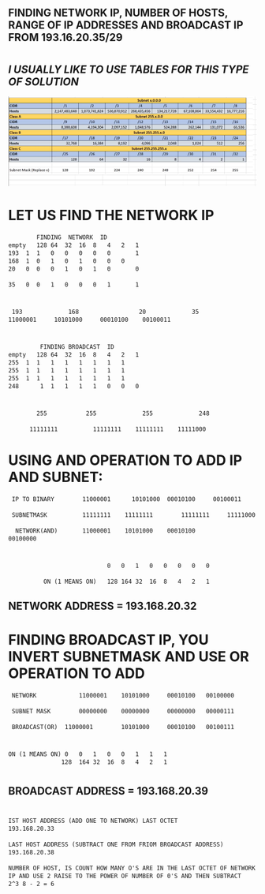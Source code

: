 ## **FINDING NETWORK IP, NUMBER OF HOSTS, RANGE OF IP ADDRESSES AND BROADCAST IP FROM 193.16.20.35/29**

#


## ***I USUALLY LIKE TO USE TABLES FOR THIS TYPE OF SOLUTION***
![](Images/networktable.png)


# **LET US FIND THE NETWORK IP**
            FINDING  NETWORK  ID		                                       					
	empty	128	64	32	16	8	4	2	1
	193	 1	1	0	0	0	0	0       1
	168	 1	0	1	0	1	0	0	0
	20	 0	0	0	1	0	1	0       0
									
	35	 0	0	1	0	0	0	1       1
#
     193	         168	             20	            35
    11000001	 10101000	  00010100	  00100011

#

     		 FINDING BROADCAST  ID					
	empty	128	64	32	16	8	4	2	1
	255	 1	1	1	1	1	1	1	1
	255	 1	1	1	1	1	1	1	1
	255	 1	1	1	1	1	1	1	1
    248      1	1	1	1	1	0	0	0

#

            255	          255	          255	          248	

          11111111	        11111111	11111111	11111000	


# **USING AND OPERATION TO ADD IP AND SUBNET**:

     IP TO BINARY        11000001      10101000	 00010100	  00100011			

     SUBNETMASK          11111111	 11111111        11111111	  11111000		

      NETWORK(AND)       11000001	 10101000	 00010100          00100000									
#
                                0	0	1	0	0	0	0	0

              ON (1 MEANS ON) 	128	164	32	16	8	4	2	1	

## NETWORK ADDRESS = 193.168.20.32	
#

# **FINDING BROADCAST IP, YOU INVERT SUBNETMASK AND USE OR OPERATION TO ADD**		            
                    
   
     
                          
     NETWORK            11000001	10101000     00010100	00100000

     SUBNET MASK        00000000	00000000     00000000	00000111		

     BROADCAST(OR)	11000001        10101000     00010100	00100111			

  
  #
		        					
								
    ON (1 MEANS ON)	0	0	1	0	0	1	1	1
	               128	164	32	16	8	4	2	1

#
 ## BROADCAST ADDRESS = 193.168.20.39	
#
    IST HOST ADDRESS (ADD ONE TO NETWORK) LAST OCTET		                                              193.168.20.33

    LAST HOST ADDRESS (SUBTRACT ONE FROM FRIOM BROADCAST ADDRESS)		                              193.168.20.38

    NUMBER OF HOST, IS COUNT HOW MANY O'S ARE IN THE LAST OCTET OF NETWORK IP AND USE 2 RAISE TO THE POWER OF NUMBER OF 0'S AND THEN SUBTRACT   2^3	8 - 2 = 6	
    
                                                                                                                                               

